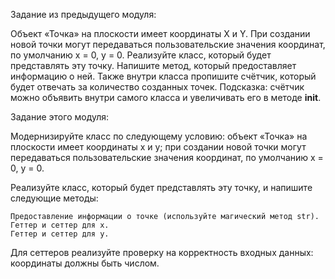 Задание из предыдущего модуля:

 Объект «Точка» на плоскости имеет координаты X и Y. 
При создании новой точки могут передаваться пользовательские значения координат, по умолчанию x = 0, y = 0. 
Реализуйте класс, который будет представлять эту точку. Напишите метод, который предоставляет информацию о ней.
Также внутри класса пропишите счётчик, который будет отвечать за количество созданных точек.
Подсказка: счётчик можно объявить внутри самого класса и увеличивать его в методе __init__.

Задание этого модуля:

 Модернизируйте класс по следующему условию: 
  объект «Точка» на плоскости имеет координаты x и y; 
  при создании новой точки могут передаваться пользовательские значения координат, по умолчанию x = 0, y = 0. 

 Реализуйте класс, который будет представлять эту точку, и напишите следующие методы:

    Предоставление информации о точке (используйте магический метод str).
    Геттер и сеттер для x.
    Геттер и сеттер для y.

 Для сеттеров реализуйте проверку на корректность входных данных: координаты должны быть числом.